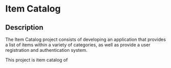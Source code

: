 # Item Catalog

## Description
The Item Catalog project consists of developing an application that provides a list of
items within a variety of categories, as well as provide a user registration and authentication system.

This project is item catalog of 
